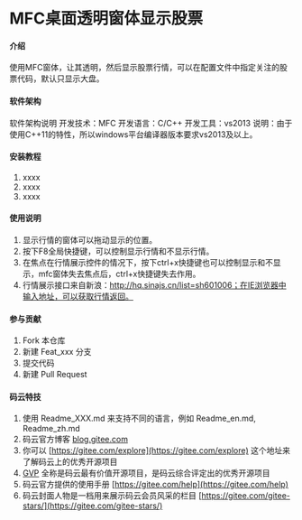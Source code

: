 # MFC桌面透明窗体显示股票

#### 介绍
使用MFC窗体，让其透明，然后显示股票行情，可以在配置文件中指定关注的股票代码，默认只显示大盘。

#### 软件架构
软件架构说明
开发技术：MFC
开发语言：C/C++
开发工具：vs2013
说明：由于使用C++11的特性，所以windows平台编译器版本要求vs2013及以上。


#### 安装教程

1.  xxxx
2.  xxxx
3.  xxxx

#### 使用说明

1.  显示行情的窗体可以拖动显示的位置。
2.  按下F8全局快捷键，可以控制显示行情和不显示行情。
3.  在焦点在行情展示控件的情况下，按下ctrl+x快捷键也可以控制显示和不显示，mfc窗体失去焦点后，ctrl+x快捷键失去作用。
4.  行情展示接口来自新浪：http://hq.sinajs.cn/list=sh601006；在IE浏览器中输入地址，可以获取行情返回。

#### 参与贡献

1.  Fork 本仓库
2.  新建 Feat_xxx 分支
3.  提交代码
4.  新建 Pull Request


#### 码云特技

1.  使用 Readme\_XXX.md 来支持不同的语言，例如 Readme\_en.md, Readme\_zh.md
2.  码云官方博客 [blog.gitee.com](https://blog.gitee.com)
3.  你可以 [https://gitee.com/explore](https://gitee.com/explore) 这个地址来了解码云上的优秀开源项目
4.  [GVP](https://gitee.com/gvp) 全称是码云最有价值开源项目，是码云综合评定出的优秀开源项目
5.  码云官方提供的使用手册 [https://gitee.com/help](https://gitee.com/help)
6.  码云封面人物是一档用来展示码云会员风采的栏目 [https://gitee.com/gitee-stars/](https://gitee.com/gitee-stars/)
